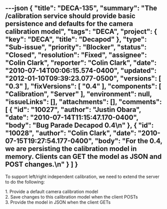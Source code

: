 ---json
{
  "title": "DECA-135",
  "summary": "The /calibration service should provide basic persistence and defaults for the camera calibration model",
  "tags": "DECA",
  "project": {
    "key": "DECA",
    "title": "Decapod"
  },
  "type": "Sub-issue",
  "priority": "Blocker",
  "status": "Closed",
  "resolution": "Fixed",
  "assignee": "Colin Clark",
  "reporter": "Colin Clark",
  "date": "2010-07-14T00:06:15.574-0400",
  "updated": "2012-01-10T09:39:23.077-0500",
  "versions": [
    "0.3"
  ],
  "fixVersions": [
    "0.4"
  ],
  "components": [
    "Calibration",
    "Server"
  ],
  "environment": null,
  "issueLinks": [],
  "attachments": [],
  "comments": [
    {
      "id": "10027",
      "author": "Justin Obara",
      "date": "2010-07-14T11:15:47.170-0400",
      "body": "Bug Parade Decapod 0.4\n"
    },
    {
      "id": "10028",
      "author": "Colin Clark",
      "date": "2010-07-15T19:27:54.177-0400",
      "body": "For the 0.4, we are persisting the calibration model in memory. Clients can GET the model as JSON and POST changes.\n"
    }
  ]
}
---
To support left/right independent calibration, we need to extend the server to do the following:

1\. Provide a default camera calibration model\
2\. Save changes to this calibration model when the client POSTs\
3\. Provide the model in JSON when the client GETs&#x20;

        